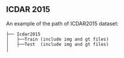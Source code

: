 ## ICDAR 2015  

An example of the path of ICDAR2015 dataset: 

```
├── Icdar2015
│   ├──Train (include img and gt files)
│   ├──Test  (include img and gt files)
│      
```  
